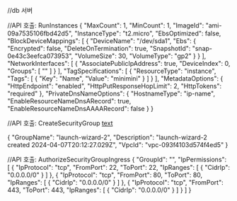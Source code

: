 //db 서버

//API 호출: RunInstances
{
  "MaxCount": 1,
  "MinCount": 1,
  "ImageId": "ami-09a7535106fbd42d5",
  "InstanceType": "t2.micro",
  "EbsOptimized": false,
  "BlockDeviceMappings": [
    {
      "DeviceName": "/dev/sda1",
      "Ebs": {
        "Encrypted": false,
        "DeleteOnTermination": true,
        "SnapshotId": "snap-0e43c3eefca073953",
        "VolumeSize": 30,
        "VolumeType": "gp2"
      }
    }
  ],
  "NetworkInterfaces": [
    {
      "AssociatePublicIpAddress": true,
      "DeviceIndex": 0,
      "Groups": [
        "<groupId of the new security group created below>"
      ]
    }
  ],
  "TagSpecifications": [
    {
      "ResourceType": "instance",
      "Tags": [
        {
          "Key": "Name",
          "Value": "minimini"
        }
      ]
    }
  ],
  "MetadataOptions": {
    "HttpEndpoint": "enabled",
    "HttpPutResponseHopLimit": 2,
    "HttpTokens": "required"
  },
  "PrivateDnsNameOptions": {
    "HostnameType": "ip-name",
    "EnableResourceNameDnsARecord": true,
    "EnableResourceNameDnsAAAARecord": false
  }
}

//API 호출: CreateSecurityGroup
[text](c:/Users/user/Downloads)

{
  "GroupName": "launch-wizard-2",
  "Description": "launch-wizard-2 created 2024-04-07T20:12:27.029Z",
  "VpcId": "vpc-093f4103d574f4ed5"
}

//API 호출: AuthorizeSecurityGroupIngress
{
  "GroupId": "<groupId of the security group created above>",
  "IpPermissions": [
    {
      "IpProtocol": "tcp",
      "FromPort": 22,
      "ToPort": 22,
      "IpRanges": [
        {
          "CidrIp": "0.0.0.0/0"
        }
      ]
    },
    {
      "IpProtocol": "tcp",
      "FromPort": 80,
      "ToPort": 80,
      "IpRanges": [
        {
          "CidrIp": "0.0.0.0/0"
        }
      ]
    },
    {
      "IpProtocol": "tcp",
      "FromPort": 443,
      "ToPort": 443,
      "IpRanges": [
        {
          "CidrIp": "0.0.0.0/0"
        }
      ]
    }
  ]
}
